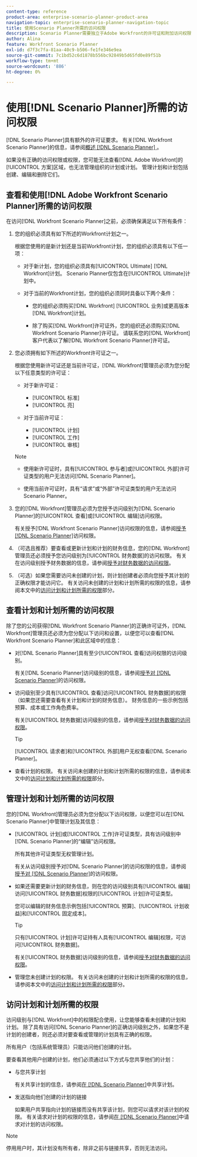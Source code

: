 ```yaml
---
content-type: reference
product-area: enterprise-scenario-planner-product-area
navigation-topic: enterprise-scenario-planner-navigation-topic
title: 使用Scenario Planner所需的访问权限
description: Scenario Planner需要独立于Adobe Workfront的许可证和附加访问权限。
author: Alina
feature: Workfront Scenario Planner
exl-id: d7f3c7fa-81aa-40c9-b506-fe1fe346e9ea
source-git-commit: 7c1bd52c6d1878b556bc92849b5d65fd0e89f51b
workflow-type: tm+mt
source-wordcount: '886'
ht-degree: 0%

---
```


# 使用[!DNL Scenario Planner]所需的访问权限

<!--Audited: 04/2024-->

[!DNL Scenario Planner]具有额外的许可证要求。 有关[!DNL Workfront Scenario Planner]的信息，请参阅[概述 [!DNL Scenario Planner] ](../scenario-planner/scenario-planner-overview.md)。

<!--
might need to add information about the permissions to plans/ initiatives if those will be coming later?
-->

如果没有正确的访问权限或权限，您可能无法查看[!DNL  Adobe Workfront]的[!UICONTROL 方案]区域，也无法管理组织的计划或计划。 管理计划和计划包括创建、编辑和删除它们。

## 查看和使用[!DNL Adobe Workfront Scenario Planner]所需的访问权限

在访问[!DNL Workfront Scenario Planner]之前，必须确保满足以下所有条件：

1. 您的组织必须具有如下所述的Workfront计划之一。

   根据您使用的是新计划还是当前Workfront计划，您的组织必须具有以下任一项：

   * 对于新计划，您的组织必须具有[!UICONTROL Ultimate] [!DNL Workfront]计划。 Scenario Planner仅包含在[!UICONTROL Ultimate]计划中。

   * 对于当前的Workfront计划，您的组织必须同时具备以下两个条件：

      * 您的组织必须购买[!DNL Workfront] [!UICONTROL 业务]或更高版本[!DNL Workfront]计划。

      * 除了购买[!DNL Workfront]许可证外，您的组织还必须购买[!DNL Workfront Scenario Planner]许可证。 请联系您的[!DNL Workfront]客户代表以了解[!DNL Workfront Scenario Planner]许可证。

1. 您必须拥有如下所述的Workfront许可证之一。

   根据您使用新许可证还是当前许可证，[!DNL Workfront]管理员必须为您分配以下任意类型的许可证：

   * 对于新许可证：
      * [!UICONTROL 标准]
      * [!UICONTROL 亮]

   * 对于当前许可证：

      * [!UICONTROL 计划]
      * [!UICONTROL 工作]
      * [!UICONTROL 审核]

   >[!NOTE]
   > 
   >* 使用新许可证时，具有[!UICONTROL 参与者]或[!UICONTROL 外部]许可证类型的用户无法访问[!DNL Scenario Planner]。
   >
   >* 使用当前许可证时，具有“请求”或“外部”许可证类型的用户无法访问Scenario Planner。

1. 您的[!DNL Workfront]管理员必须为您授予访问级别为[!DNL Scenario Planner]的[!UICONTROL 查看]或[!UICONTROL 编辑]访问权限。

   有关授予[!DNL Workfront Scenario Planner]访问权限的信息，请参阅[授予 [!DNL Scenario Planner]](../administration-and-setup/add-users/configure-and-grant-access/grant-access-sp.md)访问权限。

1. （可选且推荐）要查看或更新计划和计划的财务信息，您的[!DNL Workfront]管理员还必须授予您访问级别为[!UICONTROL 财务数据]的访问权限。 有关在访问级别授予财务数据的信息，请参阅[授予对财务数据的访问权限](../administration-and-setup/add-users/configure-and-grant-access/grant-access-financial.md)。

1. （可选）如果您需要访问未创建的计划，则计划创建者必须向您授予其计划的正确权限才能访问它。 有关访问未创建的计划和计划所需的权限的信息，请参阅本文中的[访问计划和计划所需的权限](#permissions-needed-to-access-plans-and-initiatives)部分。

<!--this used to be true but not anymore:
  <li data-mc-conditions="QuicksilverOrClassic.Draft mode"> <p>(NOTE: this is no longer needed) </p> <p>Your Workfront administrator must assign you a layout template that includes the Scenarios area in the Main Menu. </p> <p>For information about customizing the Main Menu in a layout template, see <a href="../administration-and-setup/customize-workfront/use-layout-templates/customize-main-menu.md" class="MCXref xref" xrefformat="{para}">Customize the Main Menu using a layout template</a>. </p> <p>For information about assigning users to a Layout Template, see <a href="../administration-and-setup/customize-workfront/use-layout-templates/assign-users-to-layout-template.md" class="MCXref xref" xrefformat="{para}">Assign users to a layout template</a>.</p> </li>
  -->

## 查看计划和计划所需的访问权限

除了您的公司获得[!DNL Workfront Scenario Planner]的正确许可证外，[!DNL Workfront]管理员还必须为您分配以下访问和设置，以便您可以查看[!DNL Workfront Scenario Planner]和此区域中的信息：

* 对[!DNL Scenario Planner]具有至少[!UICONTROL 查看]访问权限的访问级别。

  有关[!DNL Scenario Planner]访问级别的信息，请参阅[授予对 [!DNL Scenario Planner]](../administration-and-setup/add-users/configure-and-grant-access/grant-access-sp.md)的访问权限。

* 访问级别至少具有[!UICONTROL 查看]访问[!UICONTROL 财务数据]的权限（如果您还需要查看有关计划和计划的财务信息）。 财务信息的一些示例包括预算、成本或工作角色费率。

  有关[!UICONTROL 财务数据]访问级别的信息，请参阅[授予对财务数据的访问权限](../administration-and-setup/add-users/configure-and-grant-access/grant-access-financial.md)。

  >[!TIP]
  >
  >[!UICONTROL 请求者]和[!UICONTROL 外部]用户无权查看[!DNL Scenario Planner]。

* 查看计划的权限。 有关访问未创建的计划和计划所需的权限的信息，请参阅本文中的[访问计划和计划所需的权限](#permissions-needed-to-access-plans-and-initiatives)部分。

## 管理计划和计划所需的访问权限

您的[!DNL Workfront]管理员必须为您分配以下访问权限，以便您可以在[!DNL Scenario Planner]中管理计划及其信息：

* [!UICONTROL 计划]或[!UICONTROL 工作]许可证类型，具有访问级别中[!DNL Scenario Planner]的“编辑”访问权限。

  所有其他许可证类型无权管理计划。

  有关从访问级别授予对[!DNL Scenario Planner]的访问权限的信息，请参阅[授予对 [!DNL Scenario Planner]](../administration-and-setup/add-users/configure-and-grant-access/grant-access-sp.md)的访问权限。

* 如果还需要更新计划的财务信息，则在您的访问级别具有[!UICONTROL 编辑]访问[!UICONTROL 财务数据]权限的[!UICONTROL 计划]许可证类型。

  您可以编辑的财务信息示例包括[!UICONTROL 预算]、[!UICONTROL 计划收益]和[!UICONTROL 固定成本]。

  >[!TIP]
  >
  >只有[!UICONTROL 计划]许可证持有人具有[!UICONTROL 编辑]权限，可访问[!UICONTROL 财务数据]。

  有关[!UICONTROL 财务数据]访问级别的信息，请参阅[授予对财务数据的访问权限](../administration-and-setup/add-users/configure-and-grant-access/grant-access-financial.md)。

* 管理您未创建计划的权限。 有关访问未创建的计划和计划所需的权限的信息，请参阅本文中的[访问计划和计划所需的权限](#permissions-needed-to-access-plans-and-initiatives)部分。

## 访问计划和计划所需的权限

访问级别与[!DNL Workfront]中的权限配合使用，让您能够查看未创建的计划和计划。 除了具有访问[!DNL Scenario Planner]的正确访问级别之外，如果您不是计划的创建者，则还必须对要查看或管理的计划具有正确的权限。

所有用户（包括系统管理员）只能访问他们创建的计划。

要查看其他用户创建的计划，他们必须通过以下方式与您共享他们的计划：

* 与您共享计划

  有关共享计划的信息，请参阅[在 [!DNL Scenario Planner]](../scenario-planner/share-a-plan.md)中共享计划。

* 发送指向他们创建的计划的链接

  如果用户共享指向计划的链接而没有共享该计划，则您可以请求对该计划的权限。 有关请求对计划的权限的信息，请参阅[在 [!DNL Scenario Planner]](../scenario-planner/request-access-to-plan.md)中请求对计划的访问权限。

>[!NOTE]
>
>停用用户时，其计划没有所有者，除非之前与链接共享，否则无法访问。


